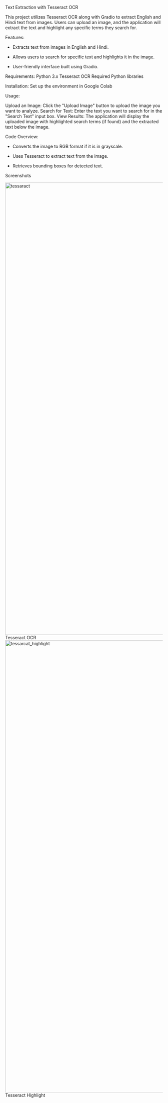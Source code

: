 Text Extraction with Tesseract OCR

This project utilizes Tesseract OCR along with Gradio to extract English and Hindi text from images. Users can upload an image, and the application will extract the text and highlight any specific terms they search for.

Features:
* Extracts text from images in English and Hindi.

* Allows users to search for specific text and highlights it in the image.

* User-friendly interface built using Gradio.


Requirements:
Python 3.x
Tesseract OCR
Required Python libraries

Installation:
 Set up the environment in Google Colab


Usage:

Upload an Image: Click the "Upload Image" button to upload the image you want to analyze.
Search for Text: Enter the text you want to search for in the "Search Text" input box.
View Results: The application will display the uploaded image with highlighted search terms (if found) and the extracted text below the image.

Code Overview:

* Converts the image to RGB format if it is in grayscale.
  
* Uses Tesseract to extract text from the image.
  
* Retrieves bounding boxes for detected text.

Screenshots

<img width="1440" alt="tessaract" src="https://github.com/user-attachments/assets/6e70f074-2448-4d78-918c-24aca79ed178">
Tesseract OCR


<img width="1440" alt="tessarcat_highlight" src="https://github.com/user-attachments/assets/97b19b61-3749-4161-839c-3e1dce1ac819">
Tesseract Highlight





